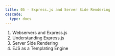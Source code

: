 ```yaml
---
title: 05 - Express.js and Server Side Rendering
cascade:
  type: docs
---
```


1. Webservers and Express.js
1. Understanding Express.js
1. Server Side Rendering
1. EJS as a Templating Engine
